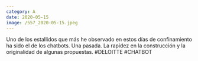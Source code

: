 ```yaml
--- 
category: A 
date: 2020-05-15 
image: /557_2020-05-15.jpeg 
--- 
```


Uno de los estallidos que más he observado en estos días de confinamiento ha sido el de los chatbots. Una pasada. La rapidez en la construcción y la originalidad de algunas propuestas. #DELOITTE #CHATBOT